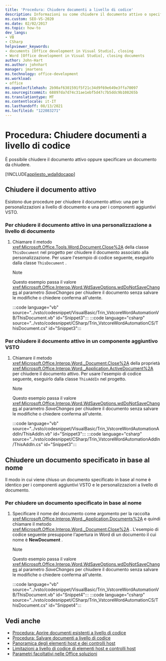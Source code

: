 ```yaml
---
title: 'Procedura: Chiudere documenti a livello di codice'
description: Informazioni su come chiudere il documento attivo o specificare un Microsoft Office documento di Word da chiudere.
ms.custom: SEO-VS-2020
ms.date: 02/02/2017
ms.topic: how-to
dev_langs:
- VB
- CSharp
helpviewer_keywords:
- documents [Office development in Visual Studio], closing
- Word [Office development in Visual Studio], closing documents
author: John-Hart
ms.author: johnhart
manager: jmartens
ms.technology: office-development
ms.workload:
- office
ms.openlocfilehash: 2b90af6301591f5f21c34d9f69e649e3ffa70097
ms.sourcegitcommit: 68897da7d74c31ae1ebf5d47c7b5ddc9b108265b
ms.translationtype: MT
ms.contentlocale: it-IT
ms.lasthandoff: 08/13/2021
ms.locfileid: "122083271"
---
```

# <a name="how-to-programmatically-close-documents"></a>Procedura: Chiudere documenti a livello di codice
  È possibile chiudere il documento attivo oppure specificare un documento da chiudere.

 [!INCLUDE[appliesto_wdalldocapp](../vsto/includes/appliesto-wdalldocapp-md.md)]

## <a name="close-the-active-document"></a>Chiudere il documento attivo
 Esistono due procedure per chiudere il documento attivo: una per le personalizzazioni a livello di documento e una per i componenti aggiuntivi VSTO.

### <a name="to-close-the-active-document-in-a-document-level-customization"></a>Per chiudere il documento attivo in una personalizzazione a livello di documento

1. Chiamare il metodo <xref:Microsoft.Office.Tools.Word.Document.Close%2A> della classe `ThisDocument` nel progetto per chiudere il documento associato alla personalizzazione. Per usare l'esempio di codice seguente, eseguirlo dalla classe `ThisDocument` .

    > [!NOTE]
    > Questo esempio passa il valore <xref:Microsoft.Office.Interop.Word.WdSaveOptions.wdDoNotSaveChanges> al parametro *SaveChanges* per chiudere il documento senza salvare le modifiche o chiedere conferma all'utente.

     :::code language="vb" source="../vsto/codesnippet/VisualBasic/Trin_VstcoreWordAutomationVB/ThisDocument.vb" id="Snippet3":::
     :::code language="csharp" source="../vsto/codesnippet/CSharp/Trin_VstcoreWordAutomationCS/ThisDocument.cs" id="Snippet3":::

### <a name="to-close-the-active-document-in-a-vsto-add-in"></a>Per chiudere il documento attivo in un componente aggiuntivo VSTO

1. Chiamare il metodo <xref:Microsoft.Office.Interop.Word._Document.Close%2A> della proprietà <xref:Microsoft.Office.Interop.Word._Application.ActiveDocument%2A> per chiudere il documento attivo. Per usare l'esempio di codice seguente, eseguirlo dalla classe `ThisAddIn` nel progetto.

    > [!NOTE]
    > Questo esempio passa il valore <xref:Microsoft.Office.Interop.Word.WdSaveOptions.wdDoNotSaveChanges> al parametro *SaveChanges* per chiudere il documento senza salvare le modifiche o chiedere conferma all'utente.

     :::code language="vb" source="../vsto/codesnippet/VisualBasic/Trin_VstcoreWordAutomationAddIn/ThisAddIn.vb" id="Snippet3":::
     :::code language="csharp" source="../vsto/codesnippet/CSharp/Trin_VstcoreWordAutomationAddIn/ThisAddIn.cs" id="Snippet3":::

## <a name="close-a-document-that-you-specify-by-name"></a>Chiudere un documento specificato in base al nome
 Il modo in cui viene chiuso un documento specificato in base al nome è identico per i componenti aggiuntivi VSTO e le personalizzazioni a livello di documento.

### <a name="to-close-a-document-that-you-specify-by-name"></a>Per chiudere un documento specificato in base al nome

1. Specificare il nome del documento come argomento per la raccolta <xref:Microsoft.Office.Interop.Word._Application.Documents%2A> e quindi chiamare il metodo <xref:Microsoft.Office.Interop.Word._Document.Close%2A> . L'esempio di codice seguente presuppone l'apertura in Word di un documento il cui nome è **NewDocument** .

    > [!NOTE]
    > Questo esempio passa il valore <xref:Microsoft.Office.Interop.Word.WdSaveOptions.wdDoNotSaveChanges> al parametro *SaveChanges* per chiudere il documento senza salvare le modifiche o chiedere conferma all'utente.

     :::code language="vb" source="../vsto/codesnippet/VisualBasic/Trin_VstcoreWordAutomationVB/ThisDocument.vb" id="Snippet4":::
     :::code language="csharp" source="../vsto/codesnippet/CSharp/Trin_VstcoreWordAutomationCS/ThisDocument.cs" id="Snippet4":::

## <a name="see-also"></a>Vedi anche
- [Procedura: Aprire documenti esistenti a livello di codice](../vsto/how-to-programmatically-open-existing-documents.md)
- [Procedura: Salvare documenti a livello di codice](../vsto/how-to-programmatically-save-documents.md)
- [Panoramica degli elementi host e dei controlli host](../vsto/host-items-and-host-controls-overview.md)
- [Limitazioni a livello di codice di elementi host e controlli host](../vsto/programmatic-limitations-of-host-items-and-host-controls.md)
- [Parametri facoltativi nelle Office soluzioni](../vsto/optional-parameters-in-office-solutions.md)

